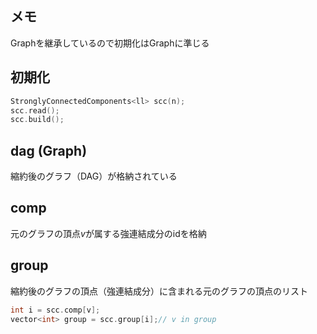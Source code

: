 ## メモ
Graphを継承しているので初期化はGraphに準じる
## 初期化
```c++
StronglyConnectedComponents<ll> scc(n);
scc.read();
scc.build();
```
## dag (Graph<T>)
縮約後のグラフ（DAG）が格納されている
## comp
元のグラフの頂点$v$が属する強連結成分のidを格納
## group
縮約後のグラフの頂点（強連結成分）に含まれる元のグラフの頂点のリスト
```c++
int i = scc.comp[v];
vector<int> group = scc.group[i];// v in group
```